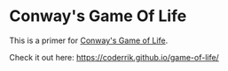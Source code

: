 Conway's Game Of Life
=====================

This is a primer for [Conway's Game of Life](https://en.wikipedia.org/wiki/Conway's_Game_of_Life).

Check it out here: https://coderrik.github.io/game-of-life/


